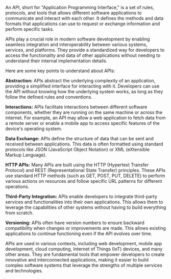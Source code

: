 An API, short for "Application Programming Interface," is a set of rules, protocols, and tools that allows different software applications to communicate and interact with each other. It defines the methods and data formats that applications can use to request or exchange information and perform specific tasks.

APIs play a crucial role in modern software development by enabling seamless integration and interoperability between various systems, services, and platforms. They provide a standardized way for developers to access the functionality and data of other applications without needing to understand their internal implementation details.

Here are some key points to understand about APIs:

**Abstraction:** APIs abstract the underlying complexity of an application, providing a simplified interface for interacting with it. Developers can use the API without knowing how the underlying system works, as long as they follow the defined rules and conventions.

**Interactions:** APIs facilitate interactions between different software components, whether they are running on the same machine or across the internet. For example, an API may allow a web application to fetch data from a remote server or enable a mobile app to access specific features of the device's operating system.

**Data Exchange:** APIs define the structure of data that can be sent and received between applications. This data is often formatted using standard protocols like JSON (JavaScript Object Notation) or XML (eXtensible Markup Language).

**HTTP APIs:** Many APIs are built using the HTTP (Hypertext Transfer Protocol) and REST (Representational State Transfer) principles. These APIs use standard HTTP methods (such as GET, POST, PUT, DELETE) to perform various actions on resources and follow specific URL patterns for different operations.

**Third-Party Integration:** APIs enable developers to integrate third-party services and functionalities into their own applications. This allows them to leverage the capabilities of other systems without having to build everything from scratch.

**Versioning:** APIs often have version numbers to ensure backward compatibility when changes or improvements are made. This allows existing applications to continue functioning even if the API evolves over time.

APIs are used in various contexts, including web development, mobile app development, cloud computing, Internet of Things (IoT) devices, and many other areas. They are fundamental tools that empower developers to create innovative and interconnected applications, making it easier to build complex software systems that leverage the strengths of multiple services and technologies.